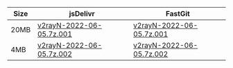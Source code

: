 |    Size   |     jsDelivr  | FastGit |
|  ---  |  ---  |  ---  |
| 20MB | [v2rayN-2022-06-05.7z.001](https://cdn.jsdelivr.net/gh/googleians/v2rayN-32@main/v2rayN-2022-06-05.7z.001) | [v2rayN-2022-06-05.7z.001](https://raw.fastgit.org/googleians/v2rayN-32/main/v2rayN-2022-06-05.7z.001) |
| 4MB | [v2rayN-2022-06-05.7z.002](https://cdn.jsdelivr.net/gh/googleians/v2rayN-32@main/v2rayN-2022-06-05.7z.002) | [v2rayN-2022-06-05.7z.002](https://raw.fastgit.org/googleians/v2rayN-32/main/v2rayN-2022-06-05.7z.002) |
